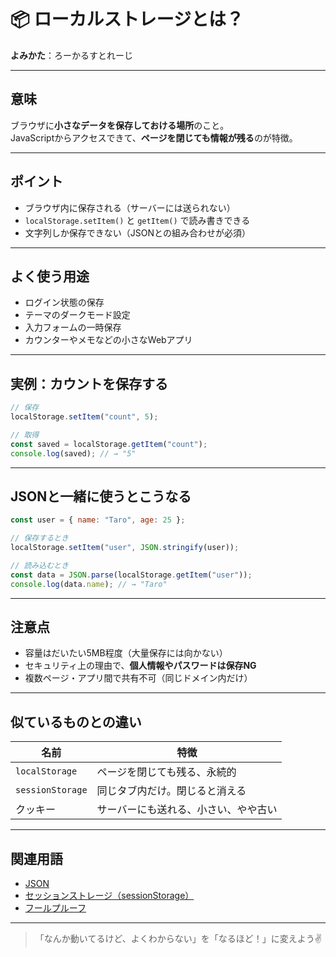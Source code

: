# 📦 ローカルストレージとは？

**よみかた**：ろーかるすとれーじ

---

## 意味

ブラウザに**小さなデータを保存しておける場所**のこと。  
JavaScriptからアクセスできて、**ページを閉じても情報が残る**のが特徴。

---

## ポイント

- ブラウザ内に保存される（サーバーには送られない）
- `localStorage.setItem()` と `getItem()` で読み書きできる
- 文字列しか保存できない（JSONとの組み合わせが必須）

---

## よく使う用途

- ログイン状態の保存
- テーマのダークモード設定
- 入力フォームの一時保存
- カウンターやメモなどの小さなWebアプリ

---

## 実例：カウントを保存する

```js
// 保存
localStorage.setItem("count", 5);

// 取得
const saved = localStorage.getItem("count");
console.log(saved); // → "5"
```

---

## JSONと一緒に使うとこうなる

```js
const user = { name: "Taro", age: 25 };

// 保存するとき
localStorage.setItem("user", JSON.stringify(user));

// 読み込むとき
const data = JSON.parse(localStorage.getItem("user"));
console.log(data.name); // → "Taro"
```

---

## 注意点

- 容量はだいたい5MB程度（大量保存には向かない）
- セキュリティ上の理由で、**個人情報やパスワードは保存NG**
- 複数ページ・アプリ間で共有不可（同じドメイン内だけ）

---

## 似ているものとの違い

| 名前 | 特徴 |
|------|------|
| `localStorage` | ページを閉じても残る、永続的 |
| `sessionStorage` | 同じタブ内だけ。閉じると消える |
| クッキー | サーバーにも送れる、小さい、やや古い |

---

## 関連用語

- [JSON](./json.md)
- [セッションストレージ（sessionStorage）](#)
- [フールプルーフ](./foolproof.md)

---

> 「なんか動いてるけど、よくわからない」を「なるほど！」に変えよう✌️  
